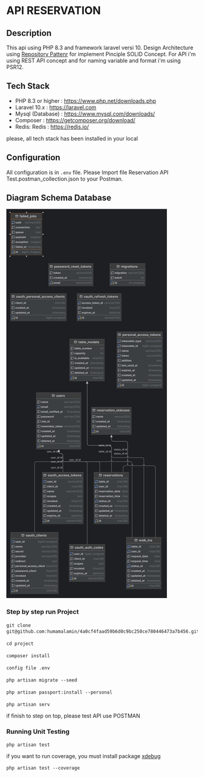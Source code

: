 # API RESERVATION

## Description
This api using PHP 8.3 and framework laravel versi 10. Design Architecture  using [Repository Pattenr](https://medium.com/@Dewey92/repository-pattern-what-e47ddee3364d) for implement Pinciple SOLID Concept. For API i'm using REST API concept and for naming variable and format i'm using PSR12. 

## Tech Stack
- PHP 8.3 or higher : https://www.php.net/downloads.php
- Laravel 10.x : https://laravel.com
- Mysql (Database) : https://www.mysql.com/downloads/
- Composer : https://getcomposer.org/download/
- Redis: Redis : https://redis.io/

please, all tech stack has been installed in your local

## Configuration
All configuration is in `.env` file. Please Import file Reservation API Test.postman_collection.json to your Postman.

## Diagram Schema Database

![Schema Database Mapping](diagram-reservation-test-api.png)

### Step by step run Project

```Shell
git clone git@github.com:humamalamin/4a0cf4faad59b6d0c9bc250ce780446473a7b456.git

cd project

composer install

config file .env

php artisan migrate --seed

php artisan passport:install --personal

php artisan serv
```

if finish to step on top, please test API use POSTMAN

### Running Unit Testing
```Shell
php artisan test
```

if you want to run coverage, you must install package [xdebug](https://xdebug.org/docs/install)
```Shell
php artisan test --coverage
```